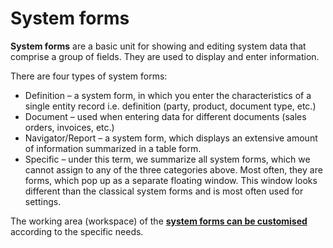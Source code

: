 # System forms 

<b>System forms</b> are a basic unit for showing and editing system data that comprise a group of fields. Тhey are used to display and enter information.

There are four types of system forms:

- Definition – a system form, in which you enter the characteristics of a single entity record i.e. definition (party, product, document type, etc.)
- Document – used when entering data for different documents (sales orders, invoices, etc.)
- Navigator/Report – a system form, which displays an extensive amount of information summarized in a table form.
- Specific – under this term, we summarize all system forms, which we cannot assign to any of the three categories above. Most often, they are forms, which pop up as a separate floating window. This window looks different than the classical system forms and is most often used for settings.

The working area (workspace) of the **[system forms can be customised](https://docs.erp.net/winclient/introduction/system-forms/index.html?q=system%20forms%20can%20be%20customised)** according to the specific needs.

